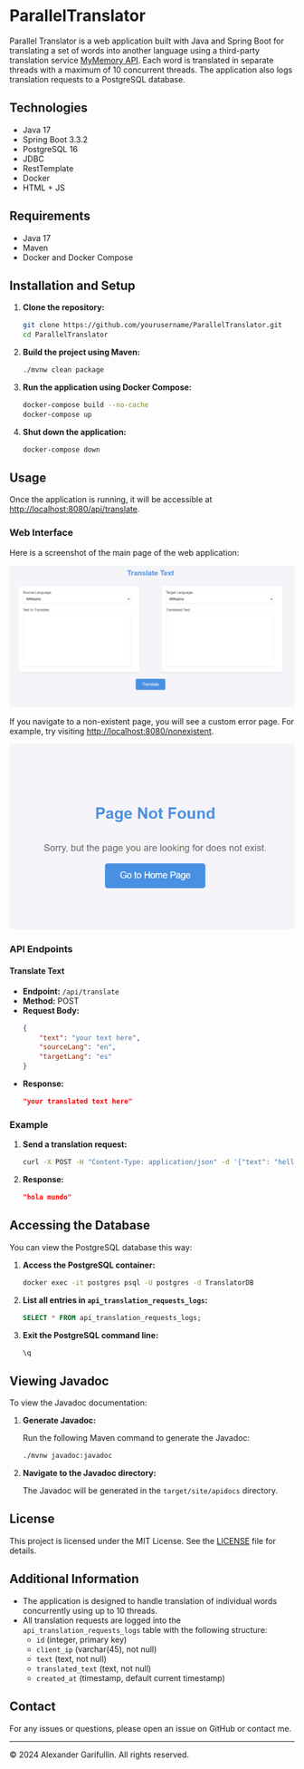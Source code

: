 # ParallelTranslator

Parallel Translator is a web application built with Java and Spring Boot for translating a set of words into another language using a third-party translation service [MyMemory API](https://mymemory.translated.net/doc/spec.php). Each word is translated in separate threads with a maximum of 10 concurrent threads. The application also logs translation requests to a PostgreSQL database.

## Technologies

- Java 17
- Spring Boot 3.3.2
- PostgreSQL 16
- JDBC
- RestTemplate
- Docker
- HTML + JS

## Requirements

- Java 17
- Maven
- Docker and Docker Compose

## Installation and Setup

1. **Clone the repository:**

    ```sh
    git clone https://github.com/yourusername/ParallelTranslator.git
    cd ParallelTranslator
    ```

2. **Build the project using Maven:**

    ```sh
    ./mvnw clean package
    ```

3. **Run the application using Docker Compose:**

    ```sh
    docker-compose build --no-cache
    docker-compose up
    ```

4. **Shut down the application:**

    ```sh
    docker-compose down
    ```

## Usage

Once the application is running, it will be accessible at [http://localhost:8080/api/translate](http://localhost:8080/api/translate).

### Web Interface

Here is a screenshot of the main page of the web application:

![Main Page Screenshot](assets/mainPage.png)

If you navigate to a non-existent page, you will see a custom error page. For example, try visiting [http://localhost:8080/nonexistent](http://localhost:8080/nonexistent).

![Error Page Screenshot](assets/errorPage.png)

### API Endpoints

#### Translate Text

- **Endpoint:** `/api/translate`
- **Method:** POST
- **Request Body:**
    ```json
    {
        "text": "your text here",
        "sourceLang": "en",
        "targetLang": "es"
    }
    ```
- **Response:**
    ```json
    "your translated text here"
    ```

### Example

1. **Send a translation request:**

    ```sh
    curl -X POST -H "Content-Type: application/json" -d '{"text": "hello world", "sourceLang": "en", "targetLang": "es"}' http://localhost:8080/api/translate
    ```

2. **Response:**
    ```json
    "hola mundo"
    ```

## Accessing the Database

You can view the PostgreSQL database this way:

1. **Access the PostgreSQL container:**
    ```sh
    docker exec -it postgres psql -U postgres -d TranslatorDB
    ```

2. **List all entries in `api_translation_requests_logs`:**
    ```sql
    SELECT * FROM api_translation_requests_logs;
    ```

3. **Exit the PostgreSQL command line:**
    ```sh
    \q
    ```

## Viewing Javadoc

To view the Javadoc documentation:

1. **Generate Javadoc:**

   Run the following Maven command to generate the Javadoc:

    ```sh
    ./mvnw javadoc:javadoc
    ```

2. **Navigate to the Javadoc directory:**

   The Javadoc will be generated in the `target/site/apidocs` directory.

## License

This project is licensed under the MIT License. See the [LICENSE](LICENSE) file for details.

## Additional Information

- The application is designed to handle translation of individual words concurrently using up to 10 threads.
- All translation requests are logged into the `api_translation_requests_logs` table with the following structure:
    - `id` (integer, primary key)
    - `client_ip` (varchar(45), not null)
    - `text` (text, not null)
    - `translated_text` (text, not null)
    - `created_at` (timestamp, default current timestamp)

## Contact

For any issues or questions, please open an issue on GitHub or contact me.

---

© 2024 Alexander Garifullin. All rights reserved.
